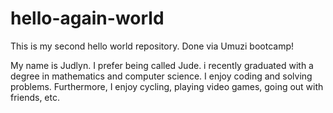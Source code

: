 # hello-again-world
This is my second hello world repository. Done via Umuzi bootcamp!

My name is Judlyn. I prefer being called Jude. i recently graduated with a degree in mathematics and computer science.
I enjoy coding and solving problems. 
Furthermore, I enjoy cycling, playing video games, going out with friends, etc.
